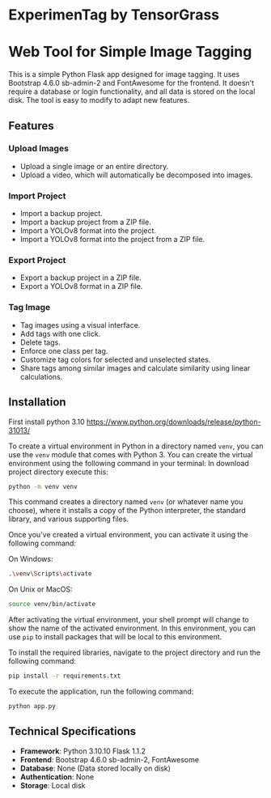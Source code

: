 # ExperimenTag by TensorGrass

# Web Tool for Simple Image Tagging

This is a simple Python Flask app designed for image tagging. It uses Bootstrap 4.6.0 sb-admin-2 and FontAwesome for the frontend. It doesn't require a database or login functionality, and all data is stored on the local disk. The tool is easy to modify to adapt new features.

## Features

### Upload Images
- Upload a single image or an entire directory.
- Upload a video, which will automatically be decomposed into images.

### Import Project
- Import a backup project.
- Import a backup project from a ZIP file.
- Import a YOLOv8 format into the project.
- Import a YOLOv8 format into the project from a ZIP file.

### Export Project
- Export a backup project in a ZIP file.
- Export a YOLOv8 format in a ZIP file.

### Tag Image
- Tag images using a visual interface.
- Add tags with one click.
- Delete tags.
- Enforce one class per tag.
- Customize tag colors for selected and unselected states.
- Share tags among similar images and calculate similarity using linear calculations.

## Installation
First install python 3.10
https://www.python.org/downloads/release/python-31013/

To create a virtual environment in Python in a directory named `venv`, you can use the `venv` module that comes with Python 3. You can create the virtual environment using the following command in your terminal:
In download project directory execute this:

```bash
python -m venv venv
```

This command creates a directory named `venv` (or whatever name you choose), where it installs a copy of the Python interpreter, the standard library, and various supporting files.

Once you've created a virtual environment, you can activate it using the following command:

On Windows:

```bash
.\venv\Scripts\activate
```

On Unix or MacOS:

```bash
source venv/bin/activate
```

After activating the virtual environment, your shell prompt will change to show the name of the activated environment. In this environment, you can use `pip` to install packages that will be local to this environment.

To install the required libraries, navigate to the project directory and run the following command:

```bash
pip install -r requirements.txt
```

To execute the application, run the following command:

```bash
python app.py
```

## Technical Specifications
- **Framework**: Python 3.10.10 Flask 1.1.2
- **Frontend**: Bootstrap 4.6.0 sb-admin-2, FontAwesome
- **Database**: None (Data stored locally on disk)
- **Authentication**: None
- **Storage**: Local disk